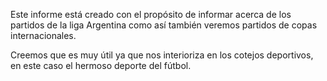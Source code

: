 Este informe está creado con el propósito de informar acerca de los partidos de la liga Argentina 
como así también veremos partidos de copas internacionales.

Creemos que es muy útil ya que nos interioriza en los cotejos deportivos, en este caso el hermoso deporte del fútbol.

